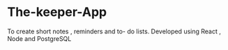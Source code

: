 # The-keeper-App
To create short notes , reminders and to- do lists. Developed using React , Node and PostgreSQL
